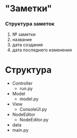 # "Заметки"
### Структура заметок
1. № заметки
2. название
3. дата создания
4. дата последнего изменения

# Структура
- Controller
    - run.py
- Model
    - model.py
- View
    - ConsoleUI.py
- NodeEditor
    - NodeEditor.py
- data
- main.py

